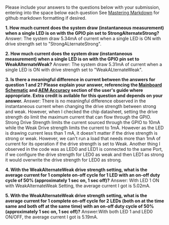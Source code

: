 Please include your answers to the questions below with your submission, entering into the space below each question
See [Mastering Markdown](https://guides.github.com/features/mastering-markdown/) for github markdown formatting if desired.

**1. How much current does the system draw (instantaneous measurement) when a single LED is on with the GPIO pin set to StrongAlternateStrong?**
   Answer: The system draw 5.34mA of current when a single LED is ON with drive strength set to "StrongALternateStrong". 


**2. How much current does the system draw (instantaneous measurement) when a single LED is on with the GPIO pin set to WeakAlternateWeak?**
   Answer: The system draw 5.31mA of current when a single LED is ON with drive strength set to "WeakALternateWeak". 


**3. Is there a meaningful difference in current between the answers for question 1 and 2? Please explain your answer, 
referencing the [Mainboard Schematic](https://www.silabs.com/documents/public/schematic-files/WSTK-Main-BRD4001A-A01-schematic.pdf) and [AEM Accuracy](https://www.silabs.com/documents/login/user-guides/ug279-brd4104a-user-guide.pdf) section of the user's guide where appropriate. Extra credit is avilable for this question and depends on your answer.**
   Answer: There is no meaningful difference observed in the instantaneous current when changing the drive strength between strong and weak. However, when I checked the chip datasheet, setting the drive strength do limit the maximum current that can flow through the GPIO. 
   Strong Drive Strength limits the current sourced through the GPIO to 10mA while the Weak Drive strength limits the current to 1mA. However as the LED is drawing current less than 1 mA, it doesn't matter if the drive strength is strong or weak. However, we can't run a load that needs more than 1mA of current for its operation if the drive strength is set to Weak. 
   Another thing I observed in the code was as LED0 and LED1 is connected to the same Port, if we configure the drive strength for LED0 as weak and then LED1 as strong it would overwrite the drive strength for LED0 as strong.  


**4. With the WeakAlternateWeak drive strength setting, what is the average current for 1 complete on-off cycle for 1 LED with an on-off duty cycle of 50% (approximately 1 sec on, 1 sec off)?**
   Answer: With LED 1 ON with WeakAlternateWeak Setting, the average current I got is 5.02mA.


**5. With the WeakAlternateWeak drive strength setting, what is the average current for 1 complete on-off cycle for 2 LEDs (both on at the time same and both off at the same time) with an on-off duty cycle of 50% (approximately 1 sec on, 1 sec off)?**
   Answer:With both LED 1 and LED0 ON/OFF, the average current I got is 5.19mA. 


